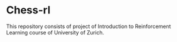 # Chess-rl
This repository consists of project of Introduction to Reinforcement Learning course of University of Zurich.
